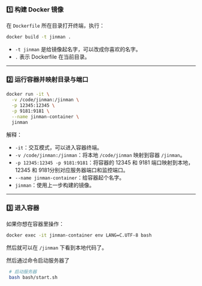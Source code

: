 
### 1️⃣ 构建 Docker 镜像

在 `Dockerfile` 所在目录打开终端，执行：

```bash
docker build -t jinman .
```

* `-t jinman` 是给镜像起名字，可以改成你喜欢的名字。
* `.` 表示 Dockerfile 在当前目录。

---

### 2️⃣ 运行容器并映射目录与端口

```bash
docker run -it \
  -v /code/jinman:/jinman \
  -p 12345:12345 \
  -p 9181:9181 \
  --name jinman-container \
  jinman
```

解释：

* `-it`：交互模式，可以进入容器终端。
* `-v /code/jinman:/jinman`：将本地 `/code/jinman` 映射到容器 `/jinman`。
* `-p 12345:12345 -p 9181:9181`：将容器的 12345 和 9181 端口映射到本地，12345 和 9181分别对应服务器端口和监控端口。
* `--name jinman-container`：给容器起个名字。
* `jinman`：使用上一步构建的镜像。

---

### 3️⃣ 进入容器

如果你想在容器里操作：

```bash
docker exec -it jinman-container env LANG=C.UTF-8 bash
```

然后就可以在 `/jinman` 下看到本地代码了。

然后通过命令启动服务器了
```bash
 # 启动服务器
 bash bash/start.sh
```